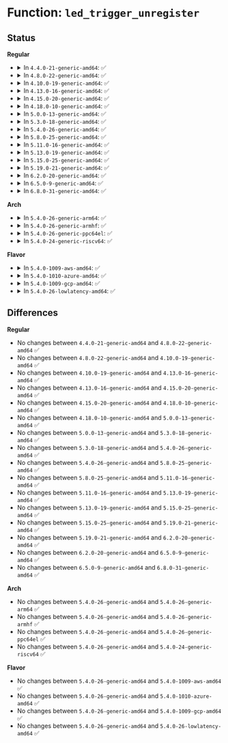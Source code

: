 # Function: <code>led_trigger_unregister</code>

## Status
<b>Regular</b>
<ul>
<li>
<details>
<summary>In <code>4.4.0-21-generic-amd64</code>: ✅</summary>

```c
void led_trigger_unregister(struct led_trigger * trig)
```

```json
{
  "name": "led_trigger_unregister",
  "collision_type": "Unique Global",
  "inline_type": "No",
  "funcs": [
    {
      "addr": 18446744071585982656,
      "name": "led_trigger_unregister",
      "external": true,
      "loc": "drivers/leds/led-triggers.c:228",
      "file": "drivers/leds/led-triggers.c",
      "inline": "seen, unknown",
      "caller_inline": [],
      "caller_func": [
        "drivers/leds/led-triggers.c:led_trigger_unregister_simple"
      ]
    }
  ],
  "symbols": [
    {
      "addr": 18446744071585982656,
      "name": "led_trigger_unregister",
      "section": ".text",
      "bind": "STB_GLOBAL",
      "size": 204
    }
  ]
}
```
</details>
</li>
<li>
<details>
<summary>In <code>4.8.0-22-generic-amd64</code>: ✅</summary>

```c
void led_trigger_unregister(struct led_trigger * trig)
```

```json
{
  "name": "led_trigger_unregister",
  "collision_type": "Unique Global",
  "inline_type": "No",
  "funcs": [
    {
      "addr": 18446744071586388256,
      "name": "led_trigger_unregister",
      "external": true,
      "loc": "drivers/leds/led-triggers.c:221",
      "file": "drivers/leds/led-triggers.c",
      "inline": "seen, unknown",
      "caller_inline": [],
      "caller_func": [
        "drivers/leds/led-triggers.c:led_trigger_unregister_simple",
        "drivers/leds/led-triggers.c:devm_led_trigger_release"
      ]
    }
  ],
  "symbols": [
    {
      "addr": 18446744071586388256,
      "name": "led_trigger_unregister",
      "section": ".text",
      "bind": "STB_GLOBAL",
      "size": 204
    }
  ]
}
```
</details>
</li>
<li>
<details>
<summary>In <code>4.10.0-19-generic-amd64</code>: ✅</summary>

```c
void led_trigger_unregister(struct led_trigger * trig)
```

```json
{
  "name": "led_trigger_unregister",
  "collision_type": "Unique Global",
  "inline_type": "No",
  "funcs": [
    {
      "addr": 18446744071586597104,
      "name": "led_trigger_unregister",
      "external": true,
      "loc": "drivers/leds/led-triggers.c:228",
      "file": "drivers/leds/led-triggers.c",
      "inline": "seen, unknown",
      "caller_inline": [],
      "caller_func": [
        "drivers/net/phy/phy_led_triggers.c:phy_led_triggers_unregister",
        "drivers/net/phy/phy_led_triggers.c:phy_led_triggers_register",
        "drivers/leds/led-triggers.c:led_trigger_unregister_simple",
        "drivers/leds/led-triggers.c:devm_led_trigger_release"
      ]
    }
  ],
  "symbols": [
    {
      "addr": 18446744071586597104,
      "name": "led_trigger_unregister",
      "section": ".text",
      "bind": "STB_GLOBAL",
      "size": 204
    }
  ]
}
```
</details>
</li>
<li>
<details>
<summary>In <code>4.13.0-16-generic-amd64</code>: ✅</summary>

```c
void led_trigger_unregister(struct led_trigger * trig)
```

```json
{
  "name": "led_trigger_unregister",
  "collision_type": "Unique Global",
  "inline_type": "No",
  "funcs": [
    {
      "addr": 18446744071586721712,
      "name": "led_trigger_unregister",
      "external": true,
      "loc": "drivers/leds/led-triggers.c:228",
      "file": "drivers/leds/led-triggers.c",
      "inline": "seen, unknown",
      "caller_inline": [],
      "caller_func": [
        "drivers/net/phy/phy_led_triggers.c:phy_led_triggers_unregister",
        "drivers/net/phy/phy_led_triggers.c:phy_led_triggers_register",
        "drivers/leds/led-triggers.c:led_trigger_unregister_simple",
        "drivers/leds/led-triggers.c:devm_led_trigger_release",
        "net/rfkill/core.c:rfkill_exit"
      ]
    }
  ],
  "symbols": [
    {
      "addr": 18446744071586721712,
      "name": "led_trigger_unregister",
      "section": ".text",
      "bind": "STB_GLOBAL",
      "size": 207
    }
  ]
}
```
</details>
</li>
<li>
<details>
<summary>In <code>4.15.0-20-generic-amd64</code>: ✅</summary>

```c
void led_trigger_unregister(struct led_trigger * trig)
```

```json
{
  "name": "led_trigger_unregister",
  "collision_type": "Unique Global",
  "inline_type": "No",
  "funcs": [
    {
      "addr": 18446744071587206000,
      "name": "led_trigger_unregister",
      "external": true,
      "loc": "drivers/leds/led-triggers.c:228",
      "file": "drivers/leds/led-triggers.c",
      "inline": "seen, unknown",
      "caller_inline": [],
      "caller_func": [
        "drivers/net/phy/phy_led_triggers.c:phy_led_triggers_unregister",
        "drivers/net/phy/phy_led_triggers.c:phy_led_triggers_unregister",
        "drivers/net/phy/phy_led_triggers.c:phy_led_triggers_register",
        "drivers/net/phy/phy_led_triggers.c:phy_led_triggers_register",
        "drivers/leds/led-triggers.c:led_trigger_unregister_simple",
        "drivers/leds/led-triggers.c:devm_led_trigger_release",
        "net/rfkill/core.c:rfkill_exit"
      ]
    }
  ],
  "symbols": [
    {
      "addr": 18446744071587206000,
      "name": "led_trigger_unregister",
      "section": ".text",
      "bind": "STB_GLOBAL",
      "size": 207
    }
  ]
}
```
</details>
</li>
<li>
<details>
<summary>In <code>4.18.0-10-generic-amd64</code>: ✅</summary>

```c
void led_trigger_unregister(struct led_trigger * trig)
```

```json
{
  "name": "led_trigger_unregister",
  "collision_type": "Unique Global",
  "inline_type": "No",
  "funcs": [
    {
      "addr": 18446744071587506544,
      "name": "led_trigger_unregister",
      "external": true,
      "loc": "drivers/leds/led-triggers.c:228",
      "file": "drivers/leds/led-triggers.c",
      "inline": "seen, unknown",
      "caller_inline": [],
      "caller_func": [
        "drivers/net/phy/phy_led_triggers.c:phy_led_triggers_unregister",
        "drivers/net/phy/phy_led_triggers.c:phy_led_triggers_unregister",
        "drivers/net/phy/phy_led_triggers.c:phy_led_triggers_register",
        "drivers/net/phy/phy_led_triggers.c:phy_led_triggers_register",
        "drivers/leds/led-triggers.c:led_trigger_unregister_simple",
        "drivers/leds/led-triggers.c:devm_led_trigger_release",
        "net/rfkill/core.c:rfkill_init",
        "net/rfkill/core.c:rfkill_global_led_trigger_unregister",
        "net/rfkill/core.c:rfkill_global_led_trigger_unregister"
      ]
    }
  ],
  "symbols": [
    {
      "addr": 18446744071587506544,
      "name": "led_trigger_unregister",
      "section": ".text",
      "bind": "STB_GLOBAL",
      "size": 202
    }
  ]
}
```
</details>
</li>
<li>
<details>
<summary>In <code>5.0.0-13-generic-amd64</code>: ✅</summary>

```c
void led_trigger_unregister(struct led_trigger * trig)
```

```json
{
  "name": "led_trigger_unregister",
  "collision_type": "Unique Global",
  "inline_type": "No",
  "funcs": [
    {
      "addr": 18446744071587686784,
      "name": "led_trigger_unregister",
      "external": true,
      "loc": "drivers/leds/led-triggers.c:266",
      "file": "drivers/leds/led-triggers.c",
      "inline": "seen, unknown",
      "caller_inline": [],
      "caller_func": [
        "drivers/net/phy/phy_led_triggers.c:phy_led_triggers_unregister",
        "drivers/net/phy/phy_led_triggers.c:phy_led_triggers_unregister",
        "drivers/net/phy/phy_led_triggers.c:phy_led_triggers_register",
        "drivers/net/phy/phy_led_triggers.c:phy_led_triggers_register",
        "drivers/leds/led-triggers.c:led_trigger_unregister_simple",
        "drivers/leds/led-triggers.c:devm_led_trigger_release",
        "net/rfkill/core.c:rfkill_init",
        "net/rfkill/core.c:rfkill_global_led_trigger_unregister",
        "net/rfkill/core.c:rfkill_global_led_trigger_unregister"
      ]
    }
  ],
  "symbols": [
    {
      "addr": 18446744071587686784,
      "name": "led_trigger_unregister",
      "section": ".text",
      "bind": "STB_GLOBAL",
      "size": 202
    }
  ]
}
```
</details>
</li>
<li>
<details>
<summary>In <code>5.3.0-18-generic-amd64</code>: ✅</summary>

```c
void led_trigger_unregister(struct led_trigger * trig)
```

```json
{
  "name": "led_trigger_unregister",
  "collision_type": "Unique Global",
  "inline_type": "No",
  "funcs": [
    {
      "addr": 18446744071587966000,
      "name": "led_trigger_unregister",
      "external": true,
      "loc": "drivers/leds/led-triggers.c:262",
      "file": "drivers/leds/led-triggers.c",
      "inline": "seen, unknown",
      "caller_inline": [],
      "caller_func": [
        "drivers/net/phy/phy_led_triggers.c:phy_led_triggers_unregister",
        "drivers/net/phy/phy_led_triggers.c:phy_led_triggers_unregister",
        "drivers/net/phy/phy_led_triggers.c:phy_led_triggers_register",
        "drivers/net/phy/phy_led_triggers.c:phy_led_triggers_register",
        "drivers/leds/led-triggers.c:led_trigger_unregister_simple",
        "drivers/leds/led-triggers.c:devm_led_trigger_release",
        "net/rfkill/core.c:rfkill_init",
        "net/rfkill/core.c:rfkill_global_led_trigger_unregister",
        "net/rfkill/core.c:rfkill_global_led_trigger_unregister"
      ]
    }
  ],
  "symbols": [
    {
      "addr": 18446744071587966000,
      "name": "led_trigger_unregister",
      "section": ".text",
      "bind": "STB_GLOBAL",
      "size": 202
    }
  ]
}
```
</details>
</li>
<li>
<details>
<summary>In <code>5.4.0-26-generic-amd64</code>: ✅</summary>

```c
void led_trigger_unregister(struct led_trigger * trig)
```

```json
{
  "name": "led_trigger_unregister",
  "collision_type": "Unique Global",
  "inline_type": "No",
  "funcs": [
    {
      "addr": 18446744071588173136,
      "name": "led_trigger_unregister",
      "external": true,
      "loc": "drivers/leds/led-triggers.c:263",
      "file": "drivers/leds/led-triggers.c",
      "inline": "seen, unknown",
      "caller_inline": [],
      "caller_func": [
        "drivers/net/phy/phy_led_triggers.c:phy_led_triggers_unregister",
        "drivers/net/phy/phy_led_triggers.c:phy_led_triggers_unregister",
        "drivers/net/phy/phy_led_triggers.c:phy_led_triggers_register",
        "drivers/net/phy/phy_led_triggers.c:phy_led_triggers_register",
        "drivers/leds/led-triggers.c:led_trigger_unregister_simple",
        "drivers/leds/led-triggers.c:devm_led_trigger_release",
        "net/rfkill/core.c:rfkill_init",
        "net/rfkill/core.c:rfkill_global_led_trigger_unregister",
        "net/rfkill/core.c:rfkill_global_led_trigger_unregister"
      ]
    }
  ],
  "symbols": [
    {
      "addr": 18446744071588173136,
      "name": "led_trigger_unregister",
      "section": ".text",
      "bind": "STB_GLOBAL",
      "size": 202
    }
  ]
}
```
</details>
</li>
<li>
<details>
<summary>In <code>5.8.0-25-generic-amd64</code>: ✅</summary>

```c
void led_trigger_unregister(struct led_trigger * trig)
```

```json
{
  "name": "led_trigger_unregister",
  "collision_type": "Unique Global",
  "inline_type": "No",
  "funcs": [
    {
      "addr": 18446744071589038112,
      "name": "led_trigger_unregister",
      "external": true,
      "loc": "drivers/leds/led-triggers.c:309",
      "file": "drivers/leds/led-triggers.c",
      "inline": "seen, unknown",
      "caller_inline": [],
      "caller_func": [
        "drivers/net/phy/phy_led_triggers.c:phy_led_triggers_unregister",
        "drivers/net/phy/phy_led_triggers.c:phy_led_triggers_unregister",
        "drivers/net/phy/phy_led_triggers.c:phy_led_triggers_register",
        "drivers/net/phy/phy_led_triggers.c:phy_led_triggers_register",
        "drivers/leds/led-triggers.c:led_trigger_unregister_simple",
        "drivers/leds/led-triggers.c:devm_led_trigger_release",
        "net/rfkill/core.c:rfkill_init",
        "net/rfkill/core.c:rfkill_unregister",
        "net/rfkill/core.c:rfkill_global_led_trigger_unregister",
        "net/rfkill/core.c:rfkill_global_led_trigger_unregister"
      ]
    }
  ],
  "symbols": [
    {
      "addr": 18446744071589038112,
      "name": "led_trigger_unregister",
      "section": ".text",
      "bind": "STB_GLOBAL",
      "size": 202
    }
  ]
}
```
</details>
</li>
<li>
<details>
<summary>In <code>5.11.0-16-generic-amd64</code>: ✅</summary>

```c
void led_trigger_unregister(struct led_trigger * trig)
```

```json
{
  "name": "led_trigger_unregister",
  "collision_type": "Unique Global",
  "inline_type": "No",
  "funcs": [
    {
      "addr": 18446744071589047424,
      "name": "led_trigger_unregister",
      "external": true,
      "loc": "drivers/leds/led-triggers.c:323",
      "file": "drivers/leds/led-triggers.c",
      "inline": "seen, unknown",
      "caller_inline": [],
      "caller_func": [
        "drivers/net/phy/phy_led_triggers.c:phy_led_triggers_unregister",
        "drivers/net/phy/phy_led_triggers.c:phy_led_triggers_unregister",
        "drivers/net/phy/phy_led_triggers.c:phy_led_triggers_register",
        "drivers/net/phy/phy_led_triggers.c:phy_led_triggers_register",
        "drivers/leds/led-triggers.c:led_trigger_unregister_simple",
        "drivers/leds/led-triggers.c:devm_led_trigger_release",
        "net/rfkill/core.c:rfkill_init",
        "net/rfkill/core.c:rfkill_unregister",
        "net/rfkill/core.c:rfkill_global_led_trigger_unregister",
        "net/rfkill/core.c:rfkill_global_led_trigger_unregister"
      ]
    }
  ],
  "symbols": [
    {
      "addr": 18446744071589047424,
      "name": "led_trigger_unregister",
      "section": ".text",
      "bind": "STB_GLOBAL",
      "size": 205
    }
  ]
}
```
</details>
</li>
<li>
<details>
<summary>In <code>5.13.0-19-generic-amd64</code>: ✅</summary>

```c
void led_trigger_unregister(struct led_trigger * trig)
```

```json
{
  "name": "led_trigger_unregister",
  "collision_type": "Unique Global",
  "inline_type": "No",
  "funcs": [
    {
      "addr": 18446744071588934816,
      "name": "led_trigger_unregister",
      "external": true,
      "loc": "drivers/leds/led-triggers.c:323",
      "file": "drivers/leds/led-triggers.c",
      "inline": "seen, unknown",
      "caller_inline": [],
      "caller_func": [
        "drivers/net/phy/phy_led_triggers.c:phy_led_triggers_unregister",
        "drivers/net/phy/phy_led_triggers.c:phy_led_triggers_unregister",
        "drivers/net/phy/phy_led_triggers.c:phy_led_triggers_register",
        "drivers/net/phy/phy_led_triggers.c:phy_led_triggers_register",
        "drivers/leds/led-triggers.c:led_trigger_unregister_simple",
        "drivers/leds/led-triggers.c:devm_led_trigger_release",
        "net/rfkill/core.c:rfkill_init",
        "net/rfkill/core.c:rfkill_unregister",
        "net/rfkill/core.c:rfkill_global_led_trigger_unregister",
        "net/rfkill/core.c:rfkill_global_led_trigger_unregister"
      ]
    }
  ],
  "symbols": [
    {
      "addr": 18446744071588934816,
      "name": "led_trigger_unregister",
      "section": ".text",
      "bind": "STB_GLOBAL",
      "size": 205
    }
  ]
}
```
</details>
</li>
<li>
<details>
<summary>In <code>5.15.0-25-generic-amd64</code>: ✅</summary>

```c
void led_trigger_unregister(struct led_trigger * trig)
```

```json
{
  "name": "led_trigger_unregister",
  "collision_type": "Unique Global",
  "inline_type": "No",
  "funcs": [
    {
      "addr": 18446744071589642560,
      "name": "led_trigger_unregister",
      "external": true,
      "loc": "drivers/leds/led-triggers.c:323",
      "file": "drivers/leds/led-triggers.c",
      "inline": "seen, unknown",
      "caller_inline": [],
      "caller_func": [
        "drivers/net/phy/phy_led_triggers.c:phy_led_triggers_unregister",
        "drivers/net/phy/phy_led_triggers.c:phy_led_triggers_unregister",
        "drivers/net/phy/phy_led_triggers.c:phy_led_triggers_register",
        "drivers/net/phy/phy_led_triggers.c:phy_led_triggers_register",
        "drivers/leds/led-triggers.c:led_trigger_unregister_simple",
        "drivers/leds/led-triggers.c:devm_led_trigger_release",
        "net/rfkill/core.c:rfkill_init",
        "net/rfkill/core.c:rfkill_unregister",
        "net/rfkill/core.c:rfkill_global_led_trigger_unregister",
        "net/rfkill/core.c:rfkill_global_led_trigger_unregister"
      ]
    }
  ],
  "symbols": [
    {
      "addr": 18446744071589642560,
      "name": "led_trigger_unregister",
      "section": ".text",
      "bind": "STB_GLOBAL",
      "size": 205
    }
  ]
}
```
</details>
</li>
<li>
<details>
<summary>In <code>5.19.0-21-generic-amd64</code>: ✅</summary>

```c
void led_trigger_unregister(struct led_trigger * trig)
```

```json
{
  "name": "led_trigger_unregister",
  "collision_type": "Unique Global",
  "inline_type": "No",
  "funcs": [
    {
      "addr": 18446744071591143568,
      "name": "led_trigger_unregister",
      "external": true,
      "loc": "drivers/leds/led-triggers.c:326",
      "file": "drivers/leds/led-triggers.c",
      "inline": "seen, unknown",
      "caller_inline": [],
      "caller_func": [
        "drivers/net/phy/phy_led_triggers.c:phy_led_triggers_unregister",
        "drivers/net/phy/phy_led_triggers.c:phy_led_triggers_unregister",
        "drivers/net/phy/phy_led_triggers.c:phy_led_triggers_register",
        "drivers/net/phy/phy_led_triggers.c:phy_led_triggers_register",
        "drivers/leds/led-triggers.c:led_trigger_unregister_simple",
        "drivers/leds/led-triggers.c:devm_led_trigger_release",
        "net/rfkill/core.c:rfkill_init",
        "net/rfkill/core.c:rfkill_unregister",
        "net/rfkill/core.c:rfkill_global_led_trigger_unregister",
        "net/rfkill/core.c:rfkill_global_led_trigger_unregister"
      ]
    }
  ],
  "symbols": [
    {
      "addr": 18446744071591143568,
      "name": "led_trigger_unregister",
      "section": ".text",
      "bind": "STB_GLOBAL",
      "size": 220
    }
  ]
}
```
</details>
</li>
<li>
<details>
<summary>In <code>6.2.0-20-generic-amd64</code>: ✅</summary>

```c
void led_trigger_unregister(struct led_trigger * trig)
```

```json
{
  "name": "led_trigger_unregister",
  "collision_type": "Unique Global",
  "inline_type": "No",
  "funcs": [
    {
      "addr": 18446744071592869424,
      "name": "led_trigger_unregister",
      "external": true,
      "loc": "drivers/leds/led-triggers.c:326",
      "file": "drivers/leds/led-triggers.c",
      "inline": "seen, unknown",
      "caller_inline": [],
      "caller_func": [
        "drivers/net/phy/phy_led_triggers.c:phy_led_triggers_unregister",
        "drivers/net/phy/phy_led_triggers.c:phy_led_triggers_unregister",
        "drivers/net/phy/phy_led_triggers.c:phy_led_triggers_register",
        "drivers/net/phy/phy_led_triggers.c:phy_led_triggers_register",
        "drivers/leds/led-triggers.c:led_trigger_unregister_simple",
        "drivers/leds/led-triggers.c:devm_led_trigger_release",
        "net/rfkill/core.c:rfkill_exit",
        "net/rfkill/core.c:rfkill_exit",
        "net/rfkill/core.c:rfkill_init",
        "net/rfkill/core.c:rfkill_init",
        "net/rfkill/core.c:rfkill_init",
        "net/rfkill/core.c:rfkill_unregister"
      ]
    }
  ],
  "symbols": [
    {
      "addr": 18446744071592869424,
      "name": "led_trigger_unregister",
      "section": ".text",
      "bind": "STB_GLOBAL",
      "size": 220
    }
  ]
}
```
</details>
</li>
<li>
<details>
<summary>In <code>6.5.0-9-generic-amd64</code>: ✅</summary>

```c
void led_trigger_unregister(struct led_trigger * trig)
```

```json
{
  "name": "led_trigger_unregister",
  "collision_type": "Unique Global",
  "inline_type": "No",
  "funcs": [
    {
      "addr": 18446744071593307952,
      "name": "led_trigger_unregister",
      "external": true,
      "loc": "drivers/leds/led-triggers.c:327",
      "file": "drivers/leds/led-triggers.c",
      "inline": "seen, unknown",
      "caller_inline": [],
      "caller_func": [
        "drivers/net/phy/phy_led_triggers.c:phy_led_triggers_unregister",
        "drivers/net/phy/phy_led_triggers.c:phy_led_triggers_unregister",
        "drivers/net/phy/phy_led_triggers.c:phy_led_triggers_register",
        "drivers/net/phy/phy_led_triggers.c:phy_led_triggers_register",
        "drivers/leds/led-triggers.c:led_trigger_unregister_simple",
        "drivers/leds/led-triggers.c:devm_led_trigger_release",
        "net/rfkill/core.c:rfkill_exit",
        "net/rfkill/core.c:rfkill_exit",
        "net/rfkill/core.c:rfkill_init",
        "net/rfkill/core.c:rfkill_init",
        "net/rfkill/core.c:rfkill_init",
        "net/rfkill/core.c:rfkill_unregister"
      ]
    }
  ],
  "symbols": [
    {
      "addr": 18446744071593307952,
      "name": "led_trigger_unregister",
      "section": ".text",
      "bind": "STB_GLOBAL",
      "size": 220
    }
  ]
}
```
</details>
</li>
<li>
<details>
<summary>In <code>6.8.0-31-generic-amd64</code>: ✅</summary>

```c
void led_trigger_unregister(struct led_trigger * trig)
```

```json
{
  "name": "led_trigger_unregister",
  "collision_type": "Unique Global",
  "inline_type": "No",
  "funcs": [
    {
      "addr": 18446744071594064544,
      "name": "led_trigger_unregister",
      "external": true,
      "loc": "drivers/leds/led-triggers.c:314",
      "file": "drivers/leds/led-triggers.c",
      "inline": "seen, unknown",
      "caller_inline": [],
      "caller_func": [
        "drivers/net/phy/phy_led_triggers.c:phy_led_triggers_unregister",
        "drivers/net/phy/phy_led_triggers.c:phy_led_triggers_unregister",
        "drivers/net/phy/phy_led_triggers.c:phy_led_triggers_register",
        "drivers/net/phy/phy_led_triggers.c:phy_led_triggers_register",
        "drivers/leds/led-triggers.c:led_trigger_unregister_simple",
        "drivers/leds/led-triggers.c:devm_led_trigger_release",
        "net/rfkill/core.c:rfkill_exit",
        "net/rfkill/core.c:rfkill_exit",
        "net/rfkill/core.c:rfkill_init",
        "net/rfkill/core.c:rfkill_init",
        "net/rfkill/core.c:rfkill_init",
        "net/rfkill/core.c:rfkill_unregister"
      ]
    }
  ],
  "symbols": [
    {
      "addr": 18446744071594064544,
      "name": "led_trigger_unregister",
      "section": ".text",
      "bind": "STB_GLOBAL",
      "size": 220
    }
  ]
}
```
</details>
</li>
</ul>
<b>Arch</b>
<ul>
<li>
<details>
<summary>In <code>5.4.0-26-generic-arm64</code>: ✅</summary>

```c
void led_trigger_unregister(struct led_trigger * trig)
```

```json
{
  "name": "led_trigger_unregister",
  "collision_type": "Unique Global",
  "inline_type": "No",
  "funcs": [
    {
      "addr": 18446603336501472032,
      "name": "led_trigger_unregister",
      "external": true,
      "loc": "drivers/leds/led-triggers.c:263",
      "file": "drivers/leds/led-triggers.c",
      "inline": "seen, unknown",
      "caller_inline": [],
      "caller_func": [
        "drivers/net/phy/phy_led_triggers.c:phy_led_triggers_unregister",
        "drivers/net/phy/phy_led_triggers.c:phy_led_triggers_unregister",
        "drivers/net/phy/phy_led_triggers.c:phy_led_triggers_register",
        "drivers/net/phy/phy_led_triggers.c:phy_led_triggers_register",
        "drivers/leds/led-triggers.c:led_trigger_unregister_simple",
        "drivers/leds/led-triggers.c:devm_led_trigger_release",
        "net/rfkill/core.c:rfkill_init",
        "net/rfkill/core.c:rfkill_global_led_trigger_unregister",
        "net/rfkill/core.c:rfkill_global_led_trigger_unregister"
      ]
    }
  ],
  "symbols": [
    {
      "addr": 18446603336501472032,
      "name": "led_trigger_unregister",
      "section": ".text",
      "bind": "STB_GLOBAL",
      "size": 268
    }
  ]
}
```
</details>
</li>
<li>
<details>
<summary>In <code>5.4.0-26-generic-armhf</code>: ✅</summary>

```c
void led_trigger_unregister(struct led_trigger * trig)
```

```json
{
  "name": "led_trigger_unregister",
  "collision_type": "Unique Global",
  "inline_type": "No",
  "funcs": [
    {
      "addr": 3234019068,
      "name": "led_trigger_unregister",
      "external": true,
      "loc": "drivers/leds/led-triggers.c:263",
      "file": "drivers/leds/led-triggers.c",
      "inline": "seen, unknown",
      "caller_inline": [],
      "caller_func": [
        "drivers/net/phy/phy_led_triggers.c:phy_led_triggers_unregister",
        "drivers/net/phy/phy_led_triggers.c:phy_led_triggers_unregister",
        "drivers/net/phy/phy_led_triggers.c:phy_led_triggers_register",
        "drivers/net/phy/phy_led_triggers.c:phy_led_triggers_register",
        "drivers/leds/led-triggers.c:led_trigger_unregister_simple",
        "drivers/leds/led-triggers.c:devm_led_trigger_release",
        "net/rfkill/core.c:rfkill_init",
        "net/rfkill/core.c:rfkill_global_led_trigger_unregister",
        "net/rfkill/core.c:rfkill_global_led_trigger_unregister"
      ]
    }
  ],
  "symbols": [
    {
      "addr": 3234019068,
      "name": "led_trigger_unregister",
      "section": ".text",
      "bind": "STB_GLOBAL",
      "size": 220
    }
  ]
}
```
</details>
</li>
<li>
<details>
<summary>In <code>5.4.0-26-generic-ppc64el</code>: ✅</summary>

```c
void led_trigger_unregister(struct led_trigger * trig)
```

```json
{
  "name": "led_trigger_unregister",
  "collision_type": "Unique Global",
  "inline_type": "No",
  "funcs": [
    {
      "addr": 13835058055295004592,
      "name": "led_trigger_unregister",
      "external": true,
      "loc": "drivers/leds/led-triggers.c:263",
      "file": "drivers/leds/led-triggers.c",
      "inline": "seen, unknown",
      "caller_inline": [],
      "caller_func": [
        "drivers/net/phy/phy_led_triggers.c:phy_led_triggers_unregister",
        "drivers/net/phy/phy_led_triggers.c:phy_led_triggers_unregister",
        "drivers/net/phy/phy_led_triggers.c:phy_led_triggers_register",
        "drivers/net/phy/phy_led_triggers.c:phy_led_triggers_register",
        "drivers/leds/led-triggers.c:led_trigger_unregister_simple",
        "drivers/leds/led-triggers.c:devm_led_trigger_release",
        "net/rfkill/core.c:rfkill_init",
        "net/rfkill/core.c:rfkill_unregister",
        "net/rfkill/core.c:rfkill_global_led_trigger_unregister",
        "net/rfkill/core.c:rfkill_global_led_trigger_unregister"
      ]
    }
  ],
  "symbols": [
    {
      "addr": 13835058055295004592,
      "name": "led_trigger_unregister",
      "section": ".text",
      "bind": "STB_GLOBAL",
      "size": 336
    }
  ]
}
```
</details>
</li>
<li>
<details>
<summary>In <code>5.4.0-24-generic-riscv64</code>: ✅</summary>

```c
void led_trigger_unregister(struct led_trigger * trig)
```

```json
{
  "name": "led_trigger_unregister",
  "collision_type": "Unique Global",
  "inline_type": "No",
  "funcs": [
    {
      "addr": 18446743936278058994,
      "name": "led_trigger_unregister",
      "external": true,
      "loc": "drivers/leds/led-triggers.c:263",
      "file": "drivers/leds/led-triggers.c",
      "inline": "seen, unknown",
      "caller_inline": [],
      "caller_func": [
        "drivers/net/phy/phy_led_triggers.c:phy_led_triggers_unregister",
        "drivers/net/phy/phy_led_triggers.c:phy_led_triggers_unregister",
        "drivers/net/phy/phy_led_triggers.c:phy_led_triggers_register",
        "drivers/net/phy/phy_led_triggers.c:phy_led_triggers_register",
        "drivers/leds/led-triggers.c:led_trigger_unregister_simple",
        "drivers/leds/led-triggers.c:devm_led_trigger_release",
        "net/rfkill/core.c:rfkill_init",
        "net/rfkill/core.c:rfkill_global_led_trigger_unregister",
        "net/rfkill/core.c:rfkill_global_led_trigger_unregister"
      ]
    }
  ],
  "symbols": [
    {
      "addr": 18446743936278058994,
      "name": "led_trigger_unregister",
      "section": ".text",
      "bind": "STB_GLOBAL",
      "size": 246
    }
  ]
}
```
</details>
</li>
</ul>
<b>Flavor</b>
<ul>
<li>
<details>
<summary>In <code>5.4.0-1009-aws-amd64</code>: ✅</summary>

```c
void led_trigger_unregister(struct led_trigger * trig)
```

```json
{
  "name": "led_trigger_unregister",
  "collision_type": "Unique Global",
  "inline_type": "No",
  "funcs": [
    {
      "addr": 18446744071587792608,
      "name": "led_trigger_unregister",
      "external": true,
      "loc": "drivers/leds/led-triggers.c:263",
      "file": "drivers/leds/led-triggers.c",
      "inline": "seen, unknown",
      "caller_inline": [],
      "caller_func": [
        "drivers/net/phy/phy_led_triggers.c:phy_led_triggers_unregister",
        "drivers/net/phy/phy_led_triggers.c:phy_led_triggers_unregister",
        "drivers/net/phy/phy_led_triggers.c:phy_led_triggers_register",
        "drivers/net/phy/phy_led_triggers.c:phy_led_triggers_register",
        "drivers/leds/led-triggers.c:led_trigger_unregister_simple",
        "drivers/leds/led-triggers.c:devm_led_trigger_release",
        "net/rfkill/core.c:rfkill_init",
        "net/rfkill/core.c:rfkill_global_led_trigger_unregister",
        "net/rfkill/core.c:rfkill_global_led_trigger_unregister"
      ]
    }
  ],
  "symbols": [
    {
      "addr": 18446744071587792608,
      "name": "led_trigger_unregister",
      "section": ".text",
      "bind": "STB_GLOBAL",
      "size": 202
    }
  ]
}
```
</details>
</li>
<li>
<details>
<summary>In <code>5.4.0-1010-azure-amd64</code>: ✅</summary>

```c
void led_trigger_unregister(struct led_trigger * trig)
```

```json
{
  "name": "led_trigger_unregister",
  "collision_type": "Unique Global",
  "inline_type": "No",
  "funcs": [
    {
      "addr": 18446744071587496032,
      "name": "led_trigger_unregister",
      "external": true,
      "loc": "drivers/leds/led-triggers.c:263",
      "file": "drivers/leds/led-triggers.c",
      "inline": "seen, unknown",
      "caller_inline": [],
      "caller_func": [
        "drivers/leds/led-triggers.c:led_trigger_unregister_simple",
        "drivers/leds/led-triggers.c:devm_led_trigger_release",
        "net/rfkill/core.c:rfkill_init",
        "net/rfkill/core.c:rfkill_global_led_trigger_unregister",
        "net/rfkill/core.c:rfkill_global_led_trigger_unregister"
      ]
    }
  ],
  "symbols": [
    {
      "addr": 18446744071587496032,
      "name": "led_trigger_unregister",
      "section": ".text",
      "bind": "STB_GLOBAL",
      "size": 202
    }
  ]
}
```
</details>
</li>
<li>
<details>
<summary>In <code>5.4.0-1009-gcp-amd64</code>: ✅</summary>

```c
void led_trigger_unregister(struct led_trigger * trig)
```

```json
{
  "name": "led_trigger_unregister",
  "collision_type": "Unique Global",
  "inline_type": "No",
  "funcs": [
    {
      "addr": 18446744071588127664,
      "name": "led_trigger_unregister",
      "external": true,
      "loc": "drivers/leds/led-triggers.c:263",
      "file": "drivers/leds/led-triggers.c",
      "inline": "seen, unknown",
      "caller_inline": [],
      "caller_func": [
        "drivers/net/phy/phy_led_triggers.c:phy_led_triggers_unregister",
        "drivers/net/phy/phy_led_triggers.c:phy_led_triggers_unregister",
        "drivers/net/phy/phy_led_triggers.c:phy_led_triggers_register",
        "drivers/net/phy/phy_led_triggers.c:phy_led_triggers_register",
        "drivers/leds/led-triggers.c:led_trigger_unregister_simple",
        "drivers/leds/led-triggers.c:devm_led_trigger_release",
        "net/rfkill/core.c:rfkill_init",
        "net/rfkill/core.c:rfkill_global_led_trigger_unregister",
        "net/rfkill/core.c:rfkill_global_led_trigger_unregister"
      ]
    }
  ],
  "symbols": [
    {
      "addr": 18446744071588127664,
      "name": "led_trigger_unregister",
      "section": ".text",
      "bind": "STB_GLOBAL",
      "size": 202
    }
  ]
}
```
</details>
</li>
<li>
<details>
<summary>In <code>5.4.0-26-lowlatency-amd64</code>: ✅</summary>

```c
void led_trigger_unregister(struct led_trigger * trig)
```

```json
{
  "name": "led_trigger_unregister",
  "collision_type": "Unique Global",
  "inline_type": "No",
  "funcs": [
    {
      "addr": 18446744071588245200,
      "name": "led_trigger_unregister",
      "external": true,
      "loc": "drivers/leds/led-triggers.c:263",
      "file": "drivers/leds/led-triggers.c",
      "inline": "seen, unknown",
      "caller_inline": [],
      "caller_func": [
        "drivers/net/phy/phy_led_triggers.c:phy_led_triggers_unregister",
        "drivers/net/phy/phy_led_triggers.c:phy_led_triggers_unregister",
        "drivers/net/phy/phy_led_triggers.c:phy_led_triggers_register",
        "drivers/net/phy/phy_led_triggers.c:phy_led_triggers_register",
        "drivers/leds/led-triggers.c:led_trigger_unregister_simple",
        "drivers/leds/led-triggers.c:devm_led_trigger_release",
        "net/rfkill/core.c:rfkill_init",
        "net/rfkill/core.c:rfkill_global_led_trigger_unregister",
        "net/rfkill/core.c:rfkill_global_led_trigger_unregister"
      ]
    }
  ],
  "symbols": [
    {
      "addr": 18446744071588245200,
      "name": "led_trigger_unregister",
      "section": ".text",
      "bind": "STB_GLOBAL",
      "size": 202
    }
  ]
}
```
</details>
</li>
</ul>

## Differences
<b>Regular</b>
<ul>
<li>
No changes between <code>4.4.0-21-generic-amd64</code> and <code>4.8.0-22-generic-amd64</code> ✅
</li>
<li>
No changes between <code>4.8.0-22-generic-amd64</code> and <code>4.10.0-19-generic-amd64</code> ✅
</li>
<li>
No changes between <code>4.10.0-19-generic-amd64</code> and <code>4.13.0-16-generic-amd64</code> ✅
</li>
<li>
No changes between <code>4.13.0-16-generic-amd64</code> and <code>4.15.0-20-generic-amd64</code> ✅
</li>
<li>
No changes between <code>4.15.0-20-generic-amd64</code> and <code>4.18.0-10-generic-amd64</code> ✅
</li>
<li>
No changes between <code>4.18.0-10-generic-amd64</code> and <code>5.0.0-13-generic-amd64</code> ✅
</li>
<li>
No changes between <code>5.0.0-13-generic-amd64</code> and <code>5.3.0-18-generic-amd64</code> ✅
</li>
<li>
No changes between <code>5.3.0-18-generic-amd64</code> and <code>5.4.0-26-generic-amd64</code> ✅
</li>
<li>
No changes between <code>5.4.0-26-generic-amd64</code> and <code>5.8.0-25-generic-amd64</code> ✅
</li>
<li>
No changes between <code>5.8.0-25-generic-amd64</code> and <code>5.11.0-16-generic-amd64</code> ✅
</li>
<li>
No changes between <code>5.11.0-16-generic-amd64</code> and <code>5.13.0-19-generic-amd64</code> ✅
</li>
<li>
No changes between <code>5.13.0-19-generic-amd64</code> and <code>5.15.0-25-generic-amd64</code> ✅
</li>
<li>
No changes between <code>5.15.0-25-generic-amd64</code> and <code>5.19.0-21-generic-amd64</code> ✅
</li>
<li>
No changes between <code>5.19.0-21-generic-amd64</code> and <code>6.2.0-20-generic-amd64</code> ✅
</li>
<li>
No changes between <code>6.2.0-20-generic-amd64</code> and <code>6.5.0-9-generic-amd64</code> ✅
</li>
<li>
No changes between <code>6.5.0-9-generic-amd64</code> and <code>6.8.0-31-generic-amd64</code> ✅
</li>
</ul>
<b>Arch</b>
<ul>
<li>
No changes between <code>5.4.0-26-generic-amd64</code> and <code>5.4.0-26-generic-arm64</code> ✅
</li>
<li>
No changes between <code>5.4.0-26-generic-amd64</code> and <code>5.4.0-26-generic-armhf</code> ✅
</li>
<li>
No changes between <code>5.4.0-26-generic-amd64</code> and <code>5.4.0-26-generic-ppc64el</code> ✅
</li>
<li>
No changes between <code>5.4.0-26-generic-amd64</code> and <code>5.4.0-24-generic-riscv64</code> ✅
</li>
</ul>
<b>Flavor</b>
<ul>
<li>
No changes between <code>5.4.0-26-generic-amd64</code> and <code>5.4.0-1009-aws-amd64</code> ✅
</li>
<li>
No changes between <code>5.4.0-26-generic-amd64</code> and <code>5.4.0-1010-azure-amd64</code> ✅
</li>
<li>
No changes between <code>5.4.0-26-generic-amd64</code> and <code>5.4.0-1009-gcp-amd64</code> ✅
</li>
<li>
No changes between <code>5.4.0-26-generic-amd64</code> and <code>5.4.0-26-lowlatency-amd64</code> ✅
</li>
</ul>
